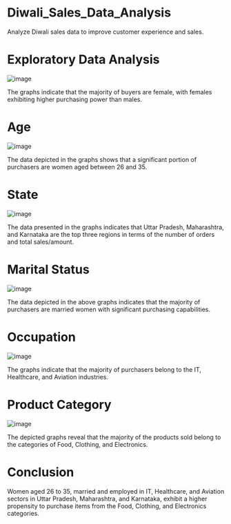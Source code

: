 # Diwali_Sales_Data_Analysis
Analyze Diwali sales data to improve customer experience and sales.



# Exploratory Data Analysis

![image](https://github.com/nileshely/Diwali_Sales_Data_Analysis/assets/163812350/cf900510-fed8-4259-87f0-de52341671b1)

The graphs indicate that the majority of buyers are female, with females exhibiting higher purchasing power than males.



# Age

![image](https://github.com/nileshely/Diwali_Sales_Data_Analysis/assets/163812350/142f3bcf-71d1-4663-995c-251f2787f6de)

The data depicted in the graphs shows that a significant portion of purchasers are women aged between 26 and 35.



# State

![image](https://github.com/nileshely/Diwali_Sales_Data_Analysis/assets/163812350/41f6fffa-db6a-456e-9d49-fe55a2390cda)

The data presented in the graphs indicates that Uttar Pradesh, Maharashtra, and Karnataka are the top three regions in terms of the number of orders and total sales/amount.



# Marital Status

![image](https://github.com/nileshely/Diwali_Sales_Data_Analysis/assets/163812350/f179eb87-2877-4860-94f3-a73c3eda8080)

The data depicted in the above graphs indicates that the majority of purchasers are married women with significant purchasing capabilities.



# Occupation

![image](https://github.com/nileshely/Diwali_Sales_Data_Analysis/assets/163812350/b5f0ec16-5879-45e4-a7df-445b84d899b1)

The graphs indicate that the majority of purchasers belong to the IT, Healthcare, and Aviation industries.



# Product Category

![image](https://github.com/nileshely/Diwali_Sales_Data_Analysis/assets/163812350/9dc2a365-cfd0-446f-a355-6c37454650f2)

The depicted graphs reveal that the majority of the products sold belong to the categories of Food, Clothing, and Electronics.



# Conclusion

Women aged 26 to 35, married and employed in IT, Healthcare, and Aviation sectors in Uttar Pradesh, Maharashtra, and Karnataka, exhibit a higher propensity to purchase items from the Food, Clothing, and Electronics categories.
